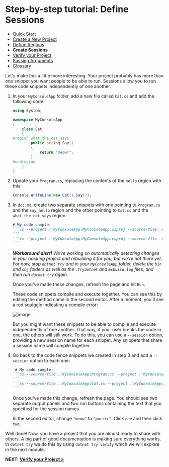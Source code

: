 # Step-by-step tutorial: Define Sessions

- [Quick Start](./QuickStart.md)
- [Create a New Project](./NewProject.md)
- [Define Regions](./Regions.md)
- **Create Sessions**
- [Verify your Project](./Verify.md)
- [Passing Arguments](./PassingArgs.md)
- [Glossary](./Glossary.md)

Let's make this a little more interesting. Your project probably has more than one snippet you want people to be able to run. Sessions allow you to run these code snippets independently of one another.

1. In your `MyConsoleApp` folder, add a new file called `Cat.cs` and add the following code:

    ```cs
    using System;

    namespace MyConsoleApp
    {
        class Cat
        {
    #region what_the_cat_says
            public string Say() 
            {
                return "meow!";
            }
    #endregion
        }
    }
    ```

2. Update your `Program.cs`, replacing the contents of the `hello` region with this:

    ```cs
    Console.WriteLine(new Cat().Say());
    ```

3. In `doc.md`, create two separate snippets with one pointing to `Program.cs` and the `say_hello` region and the other pointing to `Cat.cs` and the `what_the_cat_says` region. 

    ````markdown
    # My code sample:
    ```cs --project .\MyConsoleApp\MyConsoleApp.csproj --source-file .\MyConsoleApp\Program.cs --region say_hello
    ```
    ```cs --project .\MyConsoleApp\MyConsoleApp.csproj --source-file .\MyConsoleApp\Cat.cs --region what_the_cat_says
    ```
    ````

    _**Workaround alert!** We're working on automatically detecting changes in your backing project and rebuilding it for you, but we're not there yet. For now, stop `dotnet try` and in your `MyConsoleApp` folder, delete the `bin` and `obj` folders as well as the `.trydotnet` and `msbuild.log` files, and then run `dotnet try` again._

    Once you've made these changes, refresh the page and hit `Run`.

    These code snippets compile and execute together. You can see this by editing the method name in the second editor. After a moment, you'll see a red squiggle indicating a compile error:

    ![image](https://user-images.githubusercontent.com/547415/53462150-afc2df00-39f7-11e9-8a22-7ed5b2825cb6.png)

    But you might want these snippets to be able to compile and execute independently of one another. That way, if your user breaks the code in one, the others will still work. To do this, you can use a `--session` option, providing a new session name for each snippet. Any snippets that share a session name will compile together.

4. Go back to the code fence snippets we created in step 3 and add a `--session` option to each one:

    ````markdown
     # My code sample:
    ```cs --source-file .\MyConsoleApp\Program.cs --project .\MyConsoleApp\MyConsoleApp.csproj --region say_hello --session one
    ```
    ```cs --source-file .\MyConsoleApp\Cat.cs --project .\MyConsoleApp\MyConsoleApp.csproj --region what_the_cat_says --session two 
    ```
    ````

    Once you've made this change, refresh the page. You should see two separate output panels and two run buttons containing the text that you specified for the session names.

    In the second editor, change `"meow"` to `"purrrr"`. Click `one` and then click `two`.

Well done! Now, you have a project that you are almost ready to share with others. A big part of good documentation is making sure everything works. In `dotnet try` we do this by using `dotnet try verify` which we will explore in the next module.

**NEXT: [Verify your Project &raquo;](./Verify.md)**
